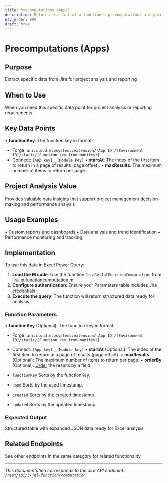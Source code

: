 ```yaml
---
title: Precomputations (Apps)
description: Returns the list of a function's precomputations along with information about when they were created, updated, and last used. Each precomputation has ...
nav_order: 999
draft: true
---
```


# Precomputations (Apps)

## Purpose
Extract specific data from Jira for project analysis and reporting

## When to Use
When you need this specific data point for project analysis or reporting requirements

## Key Data Points
• **functionKey**: The function key in format:

 *  Forge: `ari:cloud:ecosystem::extension/[App ID]/[Environment ID]/static/[Function key from manifest]`
 *  Connect: `[App key]__[Module key]`
• **startAt**: The index of the first item to return in a page of results (page offset).
• **maxResults**: The maximum number of items to return per page.

## Project Analysis Value
Provides valuable data insights that support project management decision-making and performance analysis

## Usage Examples
• Custom reports and dashboards
• Data analysis and trend identification
• Performance monitoring and tracking

## Implementation
To use this data in Excel Power Query:

1. **Load the M code**: Use the function `JiraGetJqlFunctionComputation` from [jira-jqlfunctioncomputation.m](../assets/jira-jqlfunctioncomputation.m)
2. **Configure authentication**: Ensure your Parameters table includes Jira credentials
3. **Execute the query**: The function will return structured data ready for analysis

### Function Parameters
• **functionKey** (Optional): The function key in format:

 *  Forge: `ari:cloud:ecosystem::extension/[App ID]/[Environment ID]/static/[Function key from manifest]`
 *  Connect: `[App key]__[Module key]`
• **startAt** (Optional): The index of the first item to return in a page of results (page offset).
• **maxResults** (Optional): The maximum number of items to return per page.
• **orderBy** (Optional): [Order](#ordering) the results by a field:

 *  `functionKey` Sorts by the functionKey.
 *  `used` Sorts by the used timestamp.
 *  `created` Sorts by the created timestamp.
 *  `updated` Sorts by the updated timestamp.

### Expected Output
Structured table with expanded JSON data ready for Excel analysis

## Related Endpoints
See other endpoints in the same category for related functionality

---
*This documentation corresponds to the Jira API endpoint: `/rest/api/3/jql/function/computation`*
